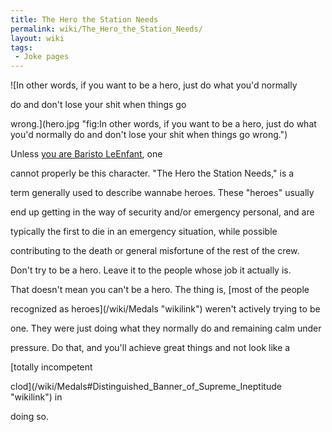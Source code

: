 ```yaml
---
title: The Hero the Station Needs
permalink: wiki/The_Hero_the_Station_Needs/
layout: wiki
tags:
 - Joke pages
---
```


![In other words, if you want to be a hero, just do what you'd normally
do and don't lose your shit when things go
wrong.](hero.jpg "fig:In other words, if you want to be a hero, just do what you'd normally do and don't lose your shit when things go wrong.")
Unless [you are Baristo LeEnfant](/wiki/Beyond_the_impossible "wikilink"), one
cannot properly be this character. "The Hero the Station Needs," is a
term generally used to describe wannabe heroes. These "heroes" usually
end up getting in the way of security and/or emergency personal, and are
typically the first to die in an emergency situation, while possible
contributing to the death or general misfortune of the rest of the crew.
Don't try to be a hero. Leave it to the people whose job it actually is.

That doesn't mean you can't be a hero. The thing is, [most of the people
recognized as heroes](/wiki/Medals "wikilink") weren't actively trying to be
one. They were just doing what they normally do and remaining calm under
pressure. Do that, and you'll achieve great things and not look like a
[totally incompetent
clod](/wiki/Medals#Distinguished_Banner_of_Supreme_Ineptitude "wikilink") in
doing so.
